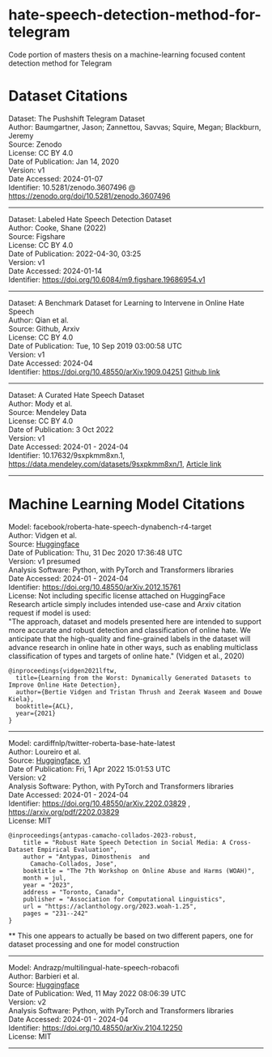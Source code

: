 # hate-speech-detection-method-for-telegram
Code portion of masters thesis on a machine-learning focused content detection method for Telegram

# Dataset Citations

Dataset: The Pushshift Telegram Dataset  
Author: Baumgartner, Jason; Zannettou, Savvas; Squire, Megan; Blackburn, Jeremy   
Source: Zenodo  
License:  CC BY 4.0  
Date of Publication: Jan 14, 2020  
Version: v1  
Date Accessed: 2024-01-07  
Identifier: 10.5281/zenodo.3607496 @ https://zenodo.org/doi/10.5281/zenodo.3607496  

---

Dataset: Labeled Hate Speech Detection Dataset  
Author: Cooke, Shane (2022)  
Source: Figshare  
License: CC BY 4.0  
Date of Publication: 2022-04-30, 03:25  
Version: v1  
Date Accessed: 2024-01-14  
Identifier: https://doi.org/10.6084/m9.figshare.19686954.v1  

---

Dataset: A Benchmark Dataset for Learning to Intervene in Online Hate Speech  
Author: Qian et al.  
Source: Github, Arxiv  
License: CC BY 4.0  
Date of Publication: Tue, 10 Sep 2019 03:00:58 UTC  
Version: v1  
Date Accessed: 2024-04  
Identifier: https://doi.org/10.48550/arXiv.1909.04251 [Github link](https://github.com/jing-qian/A-Benchmark-Dataset-for-Learning-to-Intervene-in-Online-Hate-Speech)  

---  

Dataset: A Curated Hate Speech Dataset  
Author: Mody et al.  
Source: Mendeley Data  
License: CC BY 4.0  
Date of Publication: 3 Oct 2022  
Version: v1  
Date Accessed: 2024-01 - 2024-04  
Identifier: 10.17632/9sxpkmm8xn.1, https://data.mendeley.com/datasets/9sxpkmm8xn/1, [Article link](https://www.sciencedirect.com/science/article/pii/S2352340922010356)  

---

# Machine Learning Model Citations  

Model: facebook/roberta-hate-speech-dynabench-r4-target  
Author: Vidgen et al.  
Source: [Huggingface](https://huggingface.co/facebook/roberta-hate-speech-dynabench-r4-target)  
Date of Publication: Thu, 31 Dec 2020 17:36:48 UTC  
Version: v1 presumed  
Analysis Software: Python, with PyTorch and Transformers libraries  
Date Accessed: 2024-01 - 2024-04  
Identifier: https://doi.org/10.48550/arXiv.2012.15761  
License: Not including specific license attached on HuggingFace  
Research article simply includes intended use-case and Arxiv citation request if model is used:  
"The approach, dataset and models presented here are intended to support more accurate and robust detection and classification of online hate. We anticipate that the high-quality and fine-grained labels in the dataset will advance research in online hate in other ways, such as enabling multiclass classification of types and targets of online hate." (Vidgen et al., 2020)  

```
@inproceedings{vidgen2021lftw,
  title={Learning from the Worst: Dynamically Generated Datasets to Improve Online Hate Detection},
  author={Bertie Vidgen and Tristan Thrush and Zeerak Waseem and Douwe Kiela},
  booktitle={ACL},
  year={2021}
}
```


---

Model: cardiffnlp/twitter-roberta-base-hate-latest   
Author: Loureiro et al.  
Source: [Huggingface](https://huggingface.co/cardiffnlp/twitter-roberta-base-hate-latest), [v1](https://huggingface.co/cardiffnlp/twitter-roberta-base-2022-154m)  
Date of Publication: Fri, 1 Apr 2022 15:01:53 UTC  
Version: v2  
Analysis Software: Python, with PyTorch and Transformers libraries  
Date Accessed: 2024-01 - 2024-04  
Identifier: https://doi.org/10.48550/arXiv.2202.03829 , https://arxiv.org/pdf/2202.03829  
License: MIT  

```
@inproceedings{antypas-camacho-collados-2023-robust,
    title = "Robust Hate Speech Detection in Social Media: A Cross-Dataset Empirical Evaluation",
    author = "Antypas, Dimosthenis  and
      Camacho-Collados, Jose",
    booktitle = "The 7th Workshop on Online Abuse and Harms (WOAH)",
    month = jul,
    year = "2023",
    address = "Toronto, Canada",
    publisher = "Association for Computational Linguistics",
    url = "https://aclanthology.org/2023.woah-1.25",
    pages = "231--242"
}
```

** This one appears to actually be based on two different papers, one for dataset processing and one for model construction  

---

Model: Andrazp/multilingual-hate-speech-robacofi   
Author: Barbieri et al.  
Source: [Huggingface](https://huggingface.co/Andrazp/multilingual-hate-speech-robacofi)  
Date of Publication: Wed, 11 May 2022 08:06:39 UTC  
Version: v2  
Analysis Software: Python, with PyTorch and Transformers libraries  
Date Accessed: 2024-01 - 2024-04  
Identifier: https://doi.org/10.48550/arXiv.2104.12250  
License: MIT  

---  
